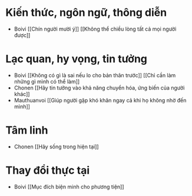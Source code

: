 # Kiến thức, ngôn ngữ, thông diễn
- Boivi [[Chín người mười ý]] [[Không thể chiều lòng tất cả mọi người được]]

# Lạc quan, hy vọng, tin tưởng
- Boivi [[Không có gì là sai nếu lo cho bản thân trước]] [[Chỉ cần làm những gì mình có thể làm]]
- Chonen [[Hãy tin tưởng vào khả năng chuyển hóa, ứng biến của người khác]] 
- Mauthuanvoi [[Giúp người gặp khó khăn ngay cả khi họ không nhờ đến mình]]

# Tâm linh
- Chonen [[Hãy sống trong hiện tại]]

# Thay đổi thực tại
- Boivi [[Mục đích biện minh cho phương tiện]]